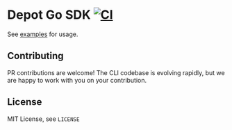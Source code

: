 # Depot Go SDK [![CI](https://github.com/depot/depot-go/actions/workflows/ci.yml/badge.svg)](https://github.com/depot/depot-go/actions/workflows/ci.yml)

See [examples](./examples) for usage.

## Contributing

PR contributions are welcome! The CLI codebase is evolving rapidly, but we are happy to work with you on your contribution.

## License

MIT License, see `LICENSE`
